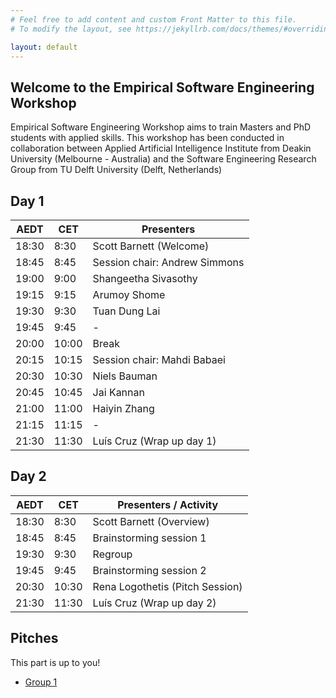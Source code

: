 ```yaml
---
# Feel free to add content and custom Front Matter to this file.
# To modify the layout, see https://jekyllrb.com/docs/themes/#overriding-theme-defaults

layout: default
---
```

## Welcome to the Empirical Software Engineering Workshop

Empirical Software Engineering Workshop aims to train Masters and PhD students with applied skills. This workshop has been conducted in collaboration between Applied Artificial Intelligence Institute from Deakin University (Melbourne - Australia) and the Software Engineering Research Group from TU Delft University (Delft, Netherlands)


## Day 1


| AEDT  | CET   | Presenters                    |
|-------|-------|-------------------------------|
| 18:30 | 8:30  | Scott Barnett (Welcome)       |
| 18:45 | 8:45  | Session chair: Andrew Simmons |
| 19:00 | 9:00  | Shangeetha Sivasothy          |
| 19:15 | 9:15  | Arumoy Shome                  |
| 19:30 | 9:30  | Tuan Dung Lai                 |
| 19:45 | 9:45  | -                             |
| 20:00 | 10:00 | Break                         |
| 20:15 | 10:15 | Session chair: Mahdi Babaei   |
| 20:30 | 10:30 | Niels Bauman                  |
| 20:45 | 10:45 | Jai Kannan                    |
| 21:00 | 11:00 | Haiyin Zhang                  |
| 21:15 | 11:15 | -                             |
| 21:30 | 11:30 | Luís Cruz (Wrap up day 1)     |


## Day 2

| AEDT  | CET   | Presenters / Activity          |
|-------|-------|--------------------------------|
| 18:30 | 8:30  | Scott Barnett (Overview)       |
| 18:45 | 8:45  | Brainstorming session 1        |
| 19:30 | 9:30  | Regroup                        |
| 19:45 | 9:45  | Brainstorming session 2        |
| 20:30 | 10:30 | Rena Logothetis (Pitch Session)|
| 21:30 | 11:30 | Luís Cruz (Wrap up day 2)      |


## Pitches

This part is up to you!

* [Group 1](group1)
